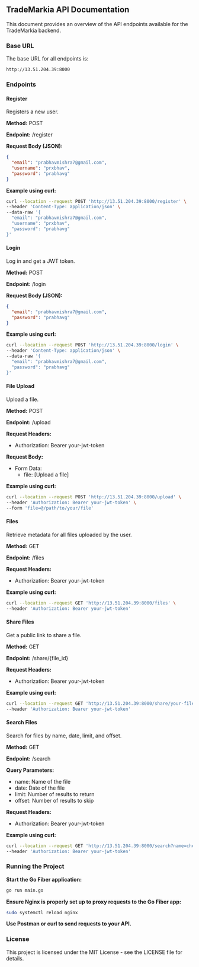 ## TradeMarkia API Documentation

This document provides an overview of the API endpoints available for the TradeMarkia backend.

### Base URL

The base URL for all endpoints is:

```
http://13.51.204.39:8000
```

### Endpoints

#### Register

Registers a new user.

**Method:** POST

**Endpoint:** /register

**Request Body (JSON):**

```json
{
  "email": "prabhavmishra7@gmail.com",
  "username": "prxbhav",
  "password": "prabhavg"
}
```

**Example using curl:**

```bash
curl --location --request POST 'http://13.51.204.39:8000/register' \
--header 'Content-Type: application/json' \
--data-raw '{
  "email": "prabhavmishra7@gmail.com",
  "username": "prxbhav",
  "password": "prabhavg"
}'
```

#### Login

Log in and get a JWT token.

**Method:** POST

**Endpoint:** /login

**Request Body (JSON):**

```json
{
  "email": "prabhavmishra7@gmail.com",
  "password": "prabhavg"
}
```

**Example using curl:**

```bash
curl --location --request POST 'http://13.51.204.39:8000/login' \
--header 'Content-Type: application/json' \
--data-raw '{
  "email": "prabhavmishra7@gmail.com",
  "password": "prabhavg"
}'
```

#### File Upload

Upload a file.

**Method:** POST

**Endpoint:** /upload

**Request Headers:**

* Authorization: Bearer your-jwt-token

**Request Body:**

* Form Data:
    * file: [Upload a file]

**Example using curl:**

```bash
curl --location --request POST 'http://13.51.204.39:8000/upload' \
--header 'Authorization: Bearer your-jwt-token' \
--form 'file=@/path/to/your/file'
```

#### Files

Retrieve metadata for all files uploaded by the user.

**Method:** GET

**Endpoint:** /files

**Request Headers:**

* Authorization: Bearer your-jwt-token

**Example using curl:**

```bash
curl --location --request GET 'http://13.51.204.39:8000/files' \
--header 'Authorization: Bearer your-jwt-token'
```

#### Share Files

Get a public link to share a file.

**Method:** GET

**Endpoint:** /share/{file_id}

**Request Headers:**

* Authorization: Bearer your-jwt-token

**Example using curl:**

```bash
curl --location --request GET 'http://13.51.204.39:8000/share/your-file-id' \
--header 'Authorization: Bearer your-jwt-token'
```

#### Search Files

Search for files by name, date, limit, and offset.

**Method:** GET

**Endpoint:** /search

**Query Parameters:**

* name: Name of the file
* date: Date of the file
* limit: Number of results to return
* offset: Number of results to skip

**Request Headers:**

* Authorization: Bearer your-jwt-token

**Example using curl:**

```bash
curl --location --request GET 'http://13.51.204.39:8000/search?name=check.jpg&date=2024-09-15%2002:57:15.494094&limit=10&offset=0' \
--header 'Authorization: Bearer your-jwt-token'
```

### Running the Project

**Start the Go Fiber application:**

```bash
go run main.go
```

**Ensure Nginx is properly set up to proxy requests to the Go Fiber app:**

```bash
sudo systemctl reload nginx
```

**Use Postman or curl to send requests to your API.**

### License

This project is licensed under the MIT License - see the LICENSE file for details.
